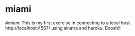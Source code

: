 # miami
#miami
This is my first exercise in connecting to a local host http://localhost:4567/ using sinatra and heroku.  Boosh!!
